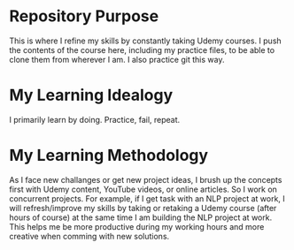 # Repository Purpose
This is where I refine my skills by constantly taking Udemy courses. I push the contents of the course here, including my practice files, to be able to clone them from wherever I am. I also practice git this way.

# My Learning Idealogy
I primarily learn by doing. Practice, fail, repeat. 

# My Learning Methodology
As I face new challanges or get new project ideas, I brush up the concepts first with Udemy content, YouTube videos, or online articles. So I work on concurrent projects. For example, if I get task with an NLP project at work, I will refresh/improve my skills by taking or retaking a Udemy course (after hours of course) at the same time I am building the NLP project at work. This helps me be more productive during my working hours and more creative when comming with new solutions.
